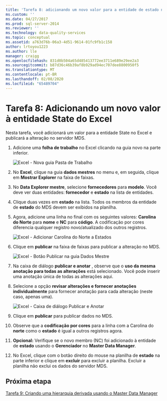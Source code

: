 ```yaml
---
title: 'Tarefa 8: adicionando um novo valor para a entidade de estado no Excel | Microsoft Docs'
ms.custom: ''
ms.date: 04/27/2017
ms.prod: sql-server-2014
ms.reviewer: ''
ms.technology: data-quality-services
ms.topic: conceptual
ms.assetid: a763d76b-06a3-4d51-9614-01fc9fb1c158
author: lrtoyou1223
ms.author: lle
manager: craigg
ms.openlocfilehash: 831d0b504a65d485413772ee3711e689e29ee2a3
ms.sourcegitcommit: b87d36c46b39af8b929ad94ec707dee8800950f5
ms.translationtype: MT
ms.contentlocale: pt-BR
ms.lasthandoff: 02/08/2020
ms.locfileid: "65489704"
---
```

# <a name="task-8-adding-a-new-value-for-state-entity-in-excel"></a>Tarefa 8: Adicionando um novo valor à entidade State do Excel
  Nesta tarefa, você adicionará um valor para a entidade State no Excel e publicará a alteração no servidor MDS.  
  
1.  Adicione uma **folha de trabalho** no Excel clicando na guia novo na parte inferior.  
  
     ![Excel - Nova guia Pasta de Trabalho](../../2014/tutorials/media/et-addinganewvalueforstateentityinexcel-01.jpg "Excel - Nova guia Pasta de Trabalho")  
  
2.  No **Excel**, clique na guia **dados mestres** no menu e, em seguida, clique em **Mostrar Explorer** na faixa de faixas.  
  
3.  No **Data Explorer mestre**, selecione **fornecedores** para **modelo**. Você deve ver duas entidades: **fornecedor** e **estado** na lista de entidades.  
  
4.  Clique duas vezes em **estado** na lista. Todos os membros da entidade de **estado** do MDS devem ser exibidos na planilha.  
  
5.  Agora, adicione uma linha no final com os seguintes valores: **Carolina do Norte** para **nome** e **NC** para **código**. A codificação por cores diferencia qualquer registro novo/atualizado dos outros registros.  
  
     ![Excel - Adicionar Carolina do Norte a Estados](../../2014/tutorials/media/et-addinganewvalueforstateentityinexcel-02.jpg "Excel - Adicionar Carolina do Norte a Estados")  
  
6.  Clique em **publicar** na faixa de faixas para publicar a alteração no MDS.  
  
     ![Excel - Botão Publicar na guia Dados Mestre](../../2014/tutorials/media/et-addinganewvalueforstateentityinexcel-03.jpg "Excel - Botão Publicar na guia Dados Mestre")  
  
7.  Na caixa de diálogo **publicar e anotar** , observe que o **uso da mesma anotação para todas as alterações** está selecionado. Você pode inserir uma anotação única de todas as alterações aqui.  
  
8.  Selecione a opção **revisar alterações e fornecer anotações individualmente** para fornecer anotação para cada alteração (neste caso, apenas uma).  
  
     ![Excel - Caixa de diálogo Publicar e Anotar](../../2014/tutorials/media/et-addinganewvalueforstateentityinexcel-04.jpg "Excel - Caixa de diálogo Publicar e Anotar")  
  
9. Clique em **publicar** para publicar dados no MDS.  
  
10. Observe que a **codificação por cores** para a linha com a Carolina do **norte** como o **estado** é igual a outros registros agora.  
  
11. **Opcional:** Verifique se o novo membro (NC) foi adicionado à entidade de **estado** usando o **Gerenciador** no **Master Data Manager**.  
  
12. No Excel, clique com o botão direito do mouse na planilha de **estado** na parte inferior e clique em **excluir** para excluir a planilha. Excluir a planilha não exclui os dados do servidor MDS.  
  
## <a name="next-step"></a>Próxima etapa  
 [Tarefa 9: Criando uma hierarquia derivada usando o Master Data Manager](../../2014/tutorials/task-9-creating-a-derived-hierarchy-using-master-data-manager.md)  
  
  
